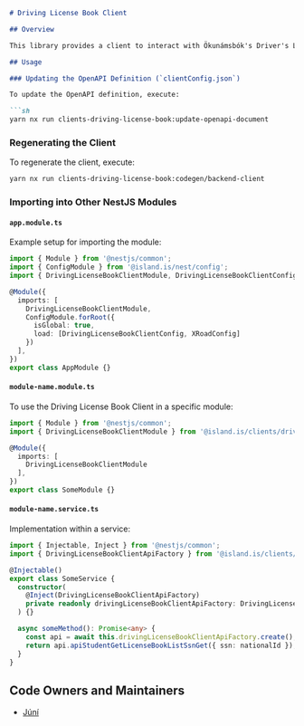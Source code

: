 ```markdown
# Driving License Book Client

## Overview

This library provides a client to interact with Ökunámsbók's Driver's License API via x-road. The client is auto-generated using an OpenAPI document available on x-road.

## Usage

### Updating the OpenAPI Definition (`clientConfig.json`)

To update the OpenAPI definition, execute:

```sh
yarn nx run clients-driving-license-book:update-openapi-document
```

### Regenerating the Client

To regenerate the client, execute:

```sh
yarn nx run clients-driving-license-book:codegen/backend-client
```

### Importing into Other NestJS Modules

#### `app.module.ts`

Example setup for importing the module:

```typescript
import { Module } from '@nestjs/common';
import { ConfigModule } from '@island.is/nest/config';
import { DrivingLicenseBookClientModule, DrivingLicenseBookClientConfig } from '@island.is/clients/driving-license-book';

@Module({
  imports: [
    DrivingLicenseBookClientModule,
    ConfigModule.forRoot({
      isGlobal: true,
      load: [DrivingLicenseBookClientConfig, XRoadConfig]
    })
  ],
})
export class AppModule {}
```

#### `module-name.module.ts`

To use the Driving License Book Client in a specific module:

```typescript
import { Module } from '@nestjs/common';
import { DrivingLicenseBookClientModule } from '@island.is/clients/driving-license-book';

@Module({
  imports: [
    DrivingLicenseBookClientModule
  ],
})
export class SomeModule {}
```

#### `module-name.service.ts`

Implementation within a service:

```typescript
import { Injectable, Inject } from '@nestjs/common';
import { DrivingLicenseBookClientApiFactory } from '@island.is/clients/driving-license-book';

@Injectable()
export class SomeService {
  constructor(
    @Inject(DrivingLicenseBookClientApiFactory)
    private readonly drivingLicenseBookClientApiFactory: DrivingLicenseBookClientApiFactory,
  ) {}

  async someMethod(): Promise<any> {
    const api = await this.drivingLicenseBookClientApiFactory.create();
    return api.apiStudentGetLicenseBookListSsnGet({ ssn: nationalId });
  }
}
```

## Code Owners and Maintainers

- [Júní](https://github.com/orgs/island-is/teams/juni/members)
```